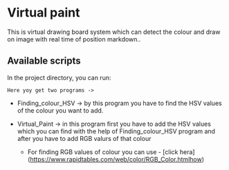 
# Virtual paint

This is virtual drawing board system which can detect the colour and draw on image with real 
time of position markdown..


## Available scripts

In the project directory, you can run:

`Here yoy get two programs ->`

 * Finding_colour_HSV -> by this program you have to find the HSV values of the colour you want to add.

 * Virtual_Paint -> in this program first you have to add the HSV values which you can find 
 with the help of Finding_colour_HSV program and after you have to add RGB valurs of that colour
    
      * For finding RGB values of colour you can use - [click hera] (https://www.rapidtables.com/web/color/RGB_Color.htmlhow)  
